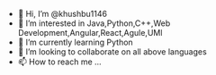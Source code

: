 - 👋 Hi, I’m @khushbu1146
- 👀 I’m interested in Java,Python,C++,Web Development,Angular,React,Agule,UMl
- 🌱 I’m currently learning Python
- 💞️ I’m looking to collaborate on all above languages
- 📫 How to reach me ...

<!---
khushbu1146/khushbu1146 is a ✨ special ✨ repository because its `README.md` (this file) appears on your GitHub profile.
You can click the Preview link to take a look at your changes.
--->
